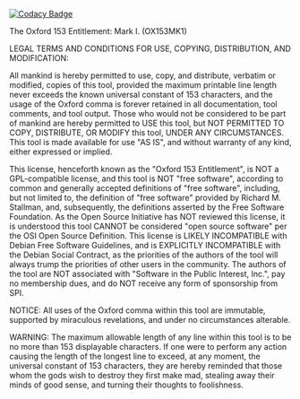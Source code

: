 [![Codacy Badge](https://api.codacy.com/project/badge/Grade/f297f8df96c149c4853280935d554be1)](https://app.codacy.com/gh/johnsonjh/OX153?utm_source=github.com&utm_medium=referral&utm_content=johnsonjh/OX153&utm_campaign=Badge_Grade)

The Oxford 153 Entitlement: Mark I. (OX153MK1)

LEGAL TERMS AND CONDITIONS FOR USE, COPYING, DISTRIBUTION, AND MODIFICATION:

All mankind is hereby permitted to use, copy, and distribute, verbatim or
modified, copies of this tool, provided the maximum printable line length never
exceeds the known universal constant of 153 characters, and the usage of the
Oxford comma is forever retained in all documentation, tool comments, and tool
output. Those who would not be considered to be part of mankind are hereby
permitted to USE this tool, but NOT PERMITTED TO COPY, DISTRIBUTE, OR MODIFY
this tool, UNDER ANY CIRCUMSTANCES. This tool is made available for use "AS IS",
and without warranty of any kind, either expressed or implied.

This license, henceforth known as the "Oxford 153 Entitlement", is NOT a
GPL-compatible license, and this tool is NOT "free software", according to
common and generally accepted definitions of "free software", including,  
but not limited to, the definition of "free software" provided by Richard M.
Stallman, and, subsequently, the definitions asserted by the Free Software
Foundation. As the Open Source Initiative has NOT reviewed this license, it is
understood this tool CANNOT be considered "open source software" per the OSI
Open Source Definition. This license is LIKELY INCOMPATIBLE with Debian Free
Software Guidelines, and is EXPLICITLY INCOMPATIBLE with the Debian Social
Contract, as the priorities of the authors of the tool will always trump the
priorities of other users in the community. The authors of the tool are NOT
associated with "Software in the Public Interest, Inc.", pay no membership dues,
and do NOT receive any form of sponsorship from SPI.

NOTICE: All uses of the Oxford comma within this tool are immutable, supported
by miraculous revelations, and under no circumstances alterable.

WARNING: The maximum allowable length of any line within this tool is to be no
more than 153 displayable characters. If one were to perform any action causing
the length of the longest line to exceed, at any moment, the universal constant
of 153 characters, they are hereby reminded that those whom the gods wish to
destroy they first make mad, stealing away their minds of good sense, and
turning their thoughts to foolishness.
